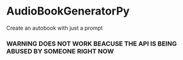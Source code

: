 # AudioBookGeneratorPy
Create an autobook with just a prompt
### WARNING DOES NOT WORK BEACUSE THE API IS BEING ABUSED BY SOMEONE RIGHT NOW
